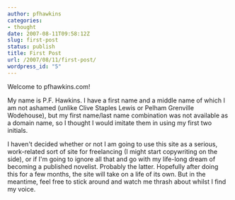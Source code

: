 ```yaml
---
author: pfhawkins
categories:
- thought
date: 2007-08-11T09:58:12Z
slug: first-post
status: publish
title: First Post
url: /2007/08/11/first-post/
wordpress_id: "5"
---
```


Welcome to pfhawkins.com!

My name is P.F. Hawkins. I have a first name and a middle name of which I am
not ashamed (unlike Clive Staples Lewis or Pelham Grenville Wodehouse), but my
first name/last name combination was not available as a domain name, so I
thought I would imitate them in using my first two initials.

I haven't decided whether or not I am going to use this site as a serious,
work-related sort of site for freelancing (I might start copywriting on the
side), or if I'm going to ignore all that and go with my life-long dream of
becoming a published novelist. Probably the latter. Hopefully after doing this
for a few months, the site will take on a life of its own. But in the
meantime, feel free to stick around and watch me thrash about whilst I find my
voice.

